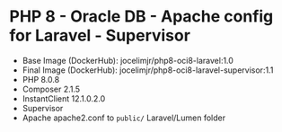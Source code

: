 # PHP 8 - Oracle DB - Apache config for Laravel - Supervisor

- Base Image (DockerHub): jocelimjr/php8-oci8-laravel:1.0
- Final Image (DockerHub): jocelimjr/php8-oci8-laravel-supervisor:1.1
- PHP 8.0.8
- Composer 2.1.5
- InstantClient 12.1.0.2.0
- Supervisor
- Apache apache2.conf to `public/` Laravel/Lumen folder
